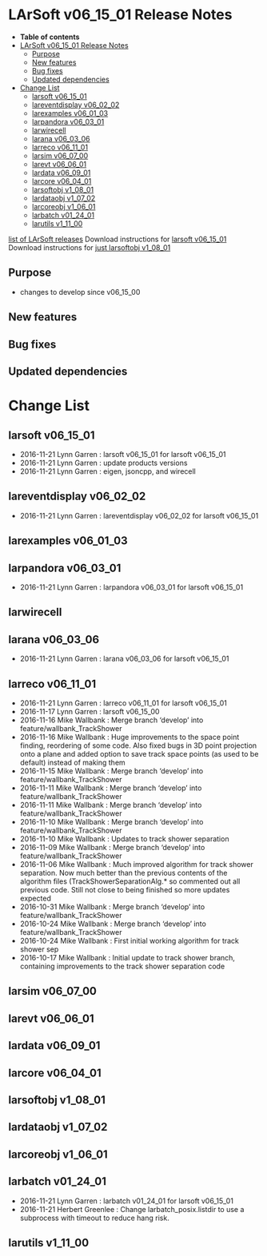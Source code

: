 LArSoft v06\_15\_01 Release Notes
======================================================================

-   **Table of contents**
-   [LArSoft v06\_15\_01 Release Notes](#LArSoft-v06_15_01-Release-Notes)
    -   [Purpose](#Purpose)
    -   [New features](#New-features)
    -   [Bug fixes](#Bug-fixes)
    -   [Updated dependencies](#Updated-dependencies)
-   [Change List](#Change-List)
    -   [larsoft v06\_15\_01](#larsoft-v06_15_01)
    -   [lareventdisplay v06\_02\_02](#lareventdisplay-v06_02_02)
    -   [larexamples v06\_01\_03](#larexamples-v06_01_03)
    -   [larpandora v06\_03\_01](#larpandora-v06_03_01)
    -   [larwirecell](#larwirecell)
    -   [larana v06\_03\_06](#larana-v06_03_06)
    -   [larreco v06\_11\_01](#larreco-v06_11_01)
    -   [larsim v06\_07\_00](#larsim-v06_07_00)
    -   [larevt v06\_06\_01](#larevt-v06_06_01)
    -   [lardata v06\_09\_01](#lardata-v06_09_01)
    -   [larcore v06\_04\_01](#larcore-v06_04_01)
    -   [larsoftobj v1\_08\_01](#larsoftobj-v1_08_01)
    -   [lardataobj v1\_07\_02](#lardataobj-v1_07_02)
    -   [larcoreobj v1\_06\_01](#larcoreobj-v1_06_01)
    -   [larbatch v01\_24\_01](#larbatch-v01_24_01)
    -   [larutils v1\_11\_00](#larutils-v1_11_00)

[list of LArSoft releases](LArSoft_release_list)
Download instructions for [larsoft v06\_15\_01](http://scisoft.fnal.gov/scisoft/bundles/larsoft/v06_15_01/larsoft-v06_15_01.html)
Download instructions for [just larsoftobj v1\_08\_01](http://scisoft.fnal.gov/scisoft/bundles/larsoftobj/v1_08_01/larsoftobj-v1_08_01.html)

Purpose
--------------------

-   changes to develop since v06\_15\_00

New features
------------------------------

Bug fixes
------------------------

Updated dependencies
----------------------------------------------

Change List
============================

larsoft v06\_15\_01
------------------------------------------

-   2016-11-21 Lynn Garren : larsoft v06\_15\_01 for larsoft v06\_15\_01
-   2016-11-21 Lynn Garren : update products versions
-   2016-11-21 Lynn Garren : eigen, jsoncpp, and wirecell

lareventdisplay v06\_02\_02
----------------------------------------------------------

-   2016-11-21 Lynn Garren : lareventdisplay v06\_02\_02 for larsoft v06\_15\_01

larexamples v06\_01\_03
--------------------------------------------------

larpandora v06\_03\_01
------------------------------------------------

-   2016-11-21 Lynn Garren : larpandora v06\_03\_01 for larsoft v06\_15\_01

larwirecell
----------------------------

larana v06\_03\_06
----------------------------------------

-   2016-11-21 Lynn Garren : larana v06\_03\_06 for larsoft v06\_15\_01

larreco v06\_11\_01
------------------------------------------

-   2016-11-21 Lynn Garren : larreco v06\_11\_01 for larsoft v06\_15\_01
-   2016-11-17 Lynn Garren : larsoft v06\_15\_00
-   2016-11-16 Mike Wallbank : Merge branch ‘develop’ into feature/wallbank\_TrackShower
-   2016-11-16 Mike Wallbank : Huge improvements to the space point finding, reordering of some code. Also fixed bugs in 3D point projection onto a plane and added option to save track space points (as used to be default) instead of making them
-   2016-11-15 Mike Wallbank : Merge branch ‘develop’ into feature/wallbank\_TrackShower
-   2016-11-11 Mike Wallbank : Merge branch ‘develop’ into feature/wallbank\_TrackShower
-   2016-11-11 Mike Wallbank : Merge branch ‘develop’ into feature/wallbank\_TrackShower
-   2016-11-10 Mike Wallbank : Merge branch ‘develop’ into feature/wallbank\_TrackShower
-   2016-11-10 Mike Wallbank : Updates to track shower separation
-   2016-11-09 Mike Wallbank : Merge branch ‘develop’ into feature/wallbank\_TrackShower
-   2016-11-06 Mike Wallbank : Much improved algorithm for track shower separation. Now much better than the previous contents of the algorithm files (TrackShowerSeparationAlg.\* so commented out all previous code. Still not close to being finished so more updates expected
-   2016-10-31 Mike Wallbank : Merge branch ‘develop’ into feature/wallbank\_TrackShower
-   2016-10-24 Mike Wallbank : Merge branch ‘develop’ into feature/wallbank\_TrackShower
-   2016-10-24 Mike Wallbank : First initial working algorithm for track shower sep
-   2016-10-17 Mike Wallbank : Initial update to track shower branch, containing improvements to the track shower separation code

larsim v06\_07\_00
----------------------------------------

larevt v06\_06\_01
----------------------------------------

lardata v06\_09\_01
------------------------------------------

larcore v06\_04\_01
------------------------------------------

larsoftobj v1\_08\_01
----------------------------------------------

lardataobj v1\_07\_02
----------------------------------------------

larcoreobj v1\_06\_01
----------------------------------------------

larbatch v01\_24\_01
--------------------------------------------

-   2016-11-21 Lynn Garren : larbatch v01\_24\_01 for larsoft v06\_15\_01
-   2016-11-21 Herbert Greenlee : Change larbatch\_posix.listdir to use a subprocess with timeout to reduce hang risk.

larutils v1\_11\_00
------------------------------------------
